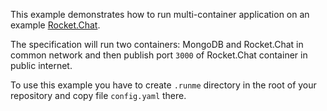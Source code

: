 This example demonstrates how to run multi-container application on an example [Rocket.Chat](https://github.com/RocketChat/Rocket.Chat).

The specification will run two containers: MongoDB and Rocket.Chat in common network and then publish port `3000` of Rocket.Chat container in public internet.

To use this example you have to create `.runme` directory in the root of your repository and copy file `config.yaml` there.
